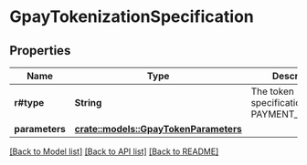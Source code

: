 # GpayTokenizationSpecification

## Properties

Name | Type | Description | Notes
------------ | ------------- | ------------- | -------------
**r#type** | **String** | The token specification type(ex: PAYMENT_GATEWAY) | 
**parameters** | [**crate::models::GpayTokenParameters**](GpayTokenParameters.md) |  | 

[[Back to Model list]](../README.md#documentation-for-models) [[Back to API list]](../README.md#documentation-for-api-endpoints) [[Back to README]](../README.md)


